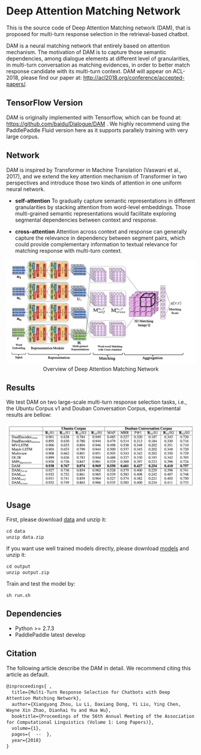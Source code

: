 # __Deep Attention Matching Network__

This is the source code of Deep Attention Matching network (DAM), that is proposed for multi-turn response selection in the retrieval-based chatbot.

DAM is a neural matching network that entirely based on attention mechanism. The motivation of DAM is to capture those semantic dependencies, among dialogue elements at different level of granularities, in multi-turn conversation as matching evidences, in order to better match response candidate with its multi-turn context. DAM will appear on ACL-2018, please find our paper at: http://acl2018.org/conference/accepted-papers/.

## __TensorFlow Version__

DAM is originally implemented with Tensorflow, which can be found at: https://github.com/baidu/Dialogue/DAM . We highly recommend using the PaddlePaddle Fluid version here as it supports parallely training with very large corpus.


## __Network__

DAM is inspired by Transformer in Machine Translation (Vaswani et al., 2017), and we extend the key attention mechanism of Transformer in two perspectives and introduce those two kinds of attention in one uniform neural network.

- **self-attention** To gradually capture semantic representations in different granularities by stacking attention from word-level embeddings. Those multi-grained semantic representations would facilitate exploring segmental dependencies between context and response.

- **cross-attention** Attention across context and response can generally capture the relevance in dependency between segment pairs, which could provide complementary information to textual relevance for matching response with multi-turn context.

<p align="center">
<img src="images/Figure1.png"/> <br />
Overview of Deep Attention Matching Network
</p>

## __Results__

We test DAM on two large-scale multi-turn response selection tasks, i.e., the Ubuntu Corpus v1 and Douban Conversation Corpus, experimental results are bellow:

<p align="center">
<img src="images/Figure2.png"/> <br />
</p>

## __Usage__

First, please download [data](https://pan.baidu.com/s/1hakfuuwdS8xl7NyxlWzRiQ "data") and unzip it:
```
cd data
unzip data.zip
```

If you want use well trained models directly, please download [models](https://pan.baidu.com/s/1pl4d63MBxihgrEWWfdAz0w "models") and unzip it:
```
cd output
unzip output.zip
```

Train and test the model by:
```
sh run.sh
```

## __Dependencies__

- Python >= 2.7.3
- PaddlePaddle latest develop

## __Citation__

The following article describe the DAM in detail. We recommend citing this article as default.

```
@inproceedings{ ,
  title={Multi-Turn Response Selection for Chatbots with Deep Attention Matching Network},
  author={Xiangyang Zhou, Lu Li, Daxiang Dong, Yi Liu, Ying Chen, Wayne Xin Zhao, Dianhai Yu and Hua Wu},
  booktitle={Proceedings of the 56th Annual Meeting of the Association for Computational Linguistics (Volume 1: Long Papers)},
  volume={1},
  pages={  --  },
  year={2018}
}
```
